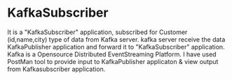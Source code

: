 # KafkaSubscriber
It is a "KafkaSubscriber" application, subscribed for Customer (id,name,city) type of data from Kafka server.
kafka server receive the data KafkaPublisher application and forward it to "KafkaSubscriber" application.
Kafka is a Opensource Distributed EventStreaming Platform.
I have used PostMan tool to provide input to KafkaPublisher applicaton & view output from Kafkasubscriber application.
